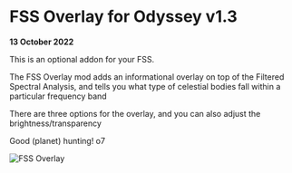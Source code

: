 # FSS Overlay for Odyssey v1.3 
**13 October 2022**

This is an optional addon for your FSS. 

The FSS Overlay mod adds an informational overlay on top of the Filtered Spectral Analysis, and tells you what type of celestial bodies fall within a particular frequency band

There are three options for the overlay, and you can also adjust the brightness/transparency

Good (planet) hunting! o7

![FSS Overlay](https://github.com/psychicEgg/EDHM/raw/main/Odyssey/3rdPartyMods/FSS-Overlay/FSS-Overlay-v1.3.png?raw=true)
